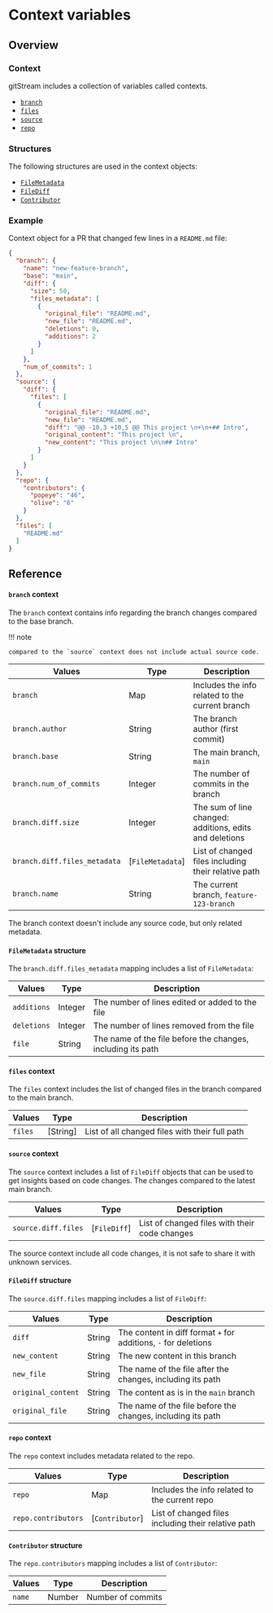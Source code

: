 # Context variables

## Overview

### Context

gitStream includes a collection of variables called contexts. 

- [`branch`](#branch-context)
- [`files`](#files-context)
- [`source`](#source-context)
- [`repo`](#repo-context)

### Structures

The following structures are used in the context objects:

- [`FileMetadata`](#filemetadata-structure)
- [`FileDiff`](#filediff-structure)
- [`Contributor`](#contributor-structure)

### Example 

Context object for a PR that changed few lines in a `README.md` file:

```json
{
  "branch": {
    "name": "new-feature-branch",
    "base": "main",
    "diff": {
      "size": 50,
      "files_metadata": [
        {
          "original_file": "README.md",
          "new_file": "README.md",
          "deletions": 0,
          "additions": 2
        }
      ]
    },
    "num_of_commits": 1
  },
  "source": {
    "diff": {
      "files": [
        {
          "original_file": "README.md",
          "new_file": "README.md",
          "diff": "@@ -10,3 +10,5 @@ This project \n+\n+## Intro",
          "original_content": "This project \n",
          "new_content": "This project \n\n## Intro"
        }
      ]
    }
  },
  "repo": {
    "contributors": {
      "popeye": "46",
      "olive": "6"
    }
  },
  "files": [
    "README.md"
  ]
}
```

## Reference

#### `branch` context

The `branch` context contains info regarding the branch changes compared to the base branch. 

!!! note  

    compared to the `source` context does not include actual source code.

| Values               | Type      | Description                                              |
|----------------------|-----------|--------------------------------------------------------- |
| `branch`             | Map       | Includes the info related to the current branch          |
| `branch.author`      | String    | The branch author (first commit)             |
| `branch.base`        | String    | The main branch, `main`                 |
| `branch.num_of_commits` | Integer   | The number of commits in the branch |
| `branch.diff.size`   | Integer   | The sum of line changed: additions, edits and deletions   |
| `branch.diff.files_metadata`  | [`FileMetadata`]  | List of changed files including their relative path      |
| `branch.name`        | String    | The current branch, `feature-123-branch`                 |

The branch context doesn't include any source code, but only related metadata.

#### `FileMetadata` structure

The `branch.diff.files_metadata` mapping includes a list of `FileMetadata`:

| Values          | Type      | Description                                                     |
| ----------------|-----------|---------------------------------------------------------------- |
| `additions` | Integer   | The number of lines edited or added to the file  |
| `deletions` | Integer   | The number of lines removed from the file      |
| `file` | String    | The name of the file before the changes, including its path     |

#### `files` context

The `files` context includes the list of changed files in the branch compared to the main branch.

| Values  | Type      | Description                                |
|---------|-----------|------------------------ |
| `files` | [String]  | List of all changed files with their full path |

#### `source` context

The `source` context includes a list of `FileDiff` objects that can be used to get insights based on code changes. The changes compared to the latest main branch. 

| Values              | Type  | Description                                        |
|---------------------|-------|--------------------------------------------------- |
| `source.diff.files` | [`FileDiff`] | List of changed files with their code changes |

The source context include all code changes, it is not safe to share it with unknown services.

#### `FileDiff` structure

The `source.diff.files` mapping includes a list of `FileDiff`:

| Values          | Type      | Description                                          |
| ----------------|-----------|----------------------------------------------------- |
| `diff`          | String    | The content in diff format `+` for additions, `-` for deletions |
| `new_content`      | String    | The new content in this branch     |
| `new_file`      | String    | The name of the file after the changes, including its path |
| `original_content` | String    | The content as is in the `main` branch     |
| `original_file` | String    | The name of the file before the changes, including its path |

#### `repo` context

The `repo` context includes metadata related to the repo.

| Values             | Type      | Description                                              |
|--------------------|-----------|-------------------------------------------------|
| `repo`             | Map       | Includes the info related to the current repo   |
| `repo.contributors`  | [`Contributor`]  | List of changed files including their relative path |

#### `Contributor` structure

The `repo.contributors` mapping includes a list of `Contributor`:

| Values          | Type      | Description                                         |
| ----------------|-----------|---------------------------------------------------- |
| `name` | Number    | Number of commits     |

